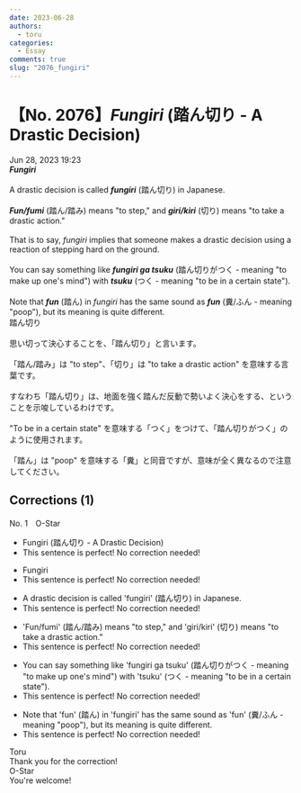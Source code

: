 ```yaml
---
date: 2023-06-28
authors:
  - toru
categories:
  - Essay
comments: true
slug: "2076_fungiri"
---
```


# 【No. 2076】<strong><em>Fungiri</em></strong> (踏ん切り - A Drastic Decision)
<div class="date">Jun 28, 2023 19:23</div>
<div id="post"><div id="body_show_ori">
<strong><em>Fungiri</em></strong><br/><br/>A drastic decision is called <strong><em>fungiri</em></strong> (踏ん切り) in Japanese.<br/><br/><strong><em>Fun/fumi</em></strong> (踏ん/踏み) means "to step," and <strong><em>giri/kiri</em></strong> (切り) means "to take a drastic action."<br/><br/>That is to say, <em>fungiri</em> implies that someone makes a drastic decision using a reaction of stepping hard on the ground.<br/><br/>You can say something like <strong><em>fungiri ga tsuku</em></strong> (踏ん切りがつく - meaning "to make up one's mind") with <strong><em>tsuku</em></strong> (つく - meaning "to be in a certain state").<br/><br/>Note that <strong><em>fun</em></strong> (踏ん) in <em>fungiri</em> has the same sound as <strong><em>fun</em></strong> (糞/ふん - meaning "poop"), but its meaning is quite different.
</div></div>

<!-- more -->

<div id="post_ja"><div id="body_show_mo">
踏ん切り<br/><br/>思い切って決心することを、「踏ん切り」と言います。<br/><br/>「踏ん/踏み」は "to step"、「切り」は "to take a drastic action" を意味する言葉です。<br/><br/>すなわち「踏ん切り」は、地面を強く踏んだ反動で勢いよく決心をする、ということを示唆しているわけです。<br/><br/>"To be in  a certain state" を意味する「つく」をつけて、「踏ん切りがつく」のように使用されます。<br/><br/>「踏ん」は "poop" を意味する「糞」と同音ですが、意味が全く異なるので注意してください。
</div></div>

## Corrections (1)
<div id="block"><div class="first_name"> No. 1　<span class="just_name">O-Star</span></div><div id="block2">
<ul class="correction_field">
<li class="incorrect">Fungiri (踏ん切り - A Drastic Decision)</li>
<li class="corrected perfect">This sentence is perfect! No correction needed!</li>
</ul>
<ul class="correction_field">
<li class="incorrect">Fungiri</li>
<li class="corrected perfect">This sentence is perfect! No correction needed!</li>
</ul>
<ul class="correction_field">
<li class="incorrect">A drastic decision is called 'fungiri' (踏ん切り) in Japanese.</li>
<li class="corrected perfect">This sentence is perfect! No correction needed!</li>
</ul>
<ul class="correction_field">
<li class="incorrect">'Fun/fumi' (踏ん/踏み) means "to step," and 'giri/kiri' (切り) means "to take a drastic action."</li>
<li class="corrected perfect">This sentence is perfect! No correction needed!</li>
</ul>
<ul class="correction_field">
<li class="incorrect">You can say something like 'fungiri ga tsuku' (踏ん切りがつく - meaning "to make up one's mind") with 'tsuku' (つく - meaning "to be in a certain state").</li>
<li class="corrected perfect">This sentence is perfect! No correction needed!</li>
</ul>
<ul class="correction_field">
<li class="incorrect">Note that 'fun' (踏ん) in 'fungiri' has the same sound as 'fun' (糞/ふん - meaning "poop"), but its meaning is quite different.</li>
<li class="corrected perfect">This sentence is perfect! No correction needed!</li>
</ul>
</div><div class="name"><span class="just_name">Toru</span><br>
Thank you for the correction!
</div>
<div class="name"><span class="just_name">O-Star</span><br>
You're welcome!
</div>
</div>
